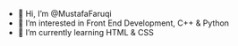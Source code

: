 - 👋 Hi, I’m @MustafaFaruqi
- 👀 I’m interested in Front End Development, C++ & Python
- 🌱 I’m currently learning HTML & CSS


<!---
MustafaFaruqi/MustafaFaruqi is a ✨ special ✨ repository because its `README.md` (this file) appears on your GitHub profile.
You can click the Preview link to take a look at your changes.
--->
